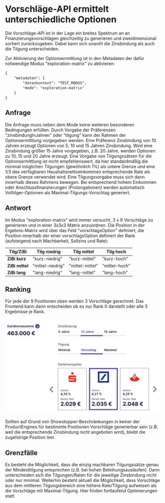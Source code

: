 # Vorschläge-API ermittelt unterschiedliche Optionen

Die Vorschläge-API ist in der Lage ein breites Spektrum an an Finanzierungsvorschlägen gleichzeitig zu generieren und zweidimensional sortiert zurückzugeben. Dabei kann sich sowohl die Zinsbindung als auch die Tilgung unterscheiden.

Zur Aktivierung der Optionsermittlung ist in den Metadaten der dafür notwendige Modus "exploration-matrix" zu aktivieren:
```
{
    "metadaten": {
        "datenkontext": "TEST_MODUS",
        "mode": "exploration-matrix"
    }
}
```

## Anfrage

Die Anfrage muss neben dem Mode keine weiteren besonderen Bedingungen erfüllen. Durch Vorgabe der Präferenzen "zinsbindungInJahren" oder "tilgung" kann der Rahmen der Optionsermittlung vorgegeben werden. Eine Präferenz Zinsbindung von 10 Jahren erzeugt Optionen von 5, 10 und 15 Jahren Zinsbindung. Wird eine Zinsbindung größer 15 Jahre vorgegeben, z.B. 20 Jahre, werden Optionen zu 10, 15 und 20 Jahre erzeugt. 
Eine Vorgabe von Tilgungssätzen für die Optionsermittlung ist nicht empfehlenswert, da hier standardmäßig die minimal möglichen Tilgungen (gewöhnlich 1%) als untere Grenze und eine 1/3 des verfügbaren Haushaltsnettoeinkommen entsprechende Rate als obere Grenze verwendet wird. Eine Tilgungsvorgabe muss sich dann innerhalb dieses Rahmens bewegen. Bei entsprechend hohem Einkommen oder Anschlussfinanzierungen (Prolongationen) werden automatisch Volltilger-Optionen als Maximal-Tilgungs-Vorschlag generiert.

## Antwort

Im Modus "exploration-matrix" wird immer versucht, 3 x 9 Vorschläge zu generieren und in einer 3x3x3 Matrix anzuordnen. Die Position in der Ergebnis-Matrix wird über das Feld "vorschlagsOption" definiert, die Position innerhalb der einer vorschlagsOption definiert der Rank (aufsteigend nach Machbarkeit, Sollzins und Rate):

| Tilg/ZiBi             | Tilg niedrig          | Tilg mittel           | Tilg hoch |
| --------------------- | --------------------- | --------------------- | --------------------- |
|**ZiBi kurz**| "kurz-niedrig" | "kurz-mittel" | "kurz-hoch" |
|**ZiBi mittel**|"mittel-niedrig"|"mittel-mittel"|"mittel-hoch"|
|**ZiBi lang**|"lang-niedrig"|"lang-mittel"|"lang-hoch"|


## Ranking
Für jede der 9 Positionen oben werden 3 Vorschläge gerechnet. Das Frontend kann dann entscheiden ob es nur Rank 0 darstellt oder alle 3 Ergebnisse je Rank.

![Beispiel einer Darstellung der 3 besten Vorschläge der 3x3 Matrix ](3x3x3.png)

Sollten auf Grund von Showstopper-Beschränkungen in keiner der ProductEngines für bestimmte Positionen Vorschläge generierbar sein (z.B. weil die entsprechende Zinsbindung nicht angeboten wird), bleibt die zugehörige Position leer.


## Grenzfälle

Es besteht die Möglichkeit, dass die einzig machbaren Tilgungssätze genau der Mindesttilgung entsprechen (z.B. bei hohen Beleihungsausläufen). Dann unterscheiden sich die Tilgungen/Raten für die jeweilige Zinsbindung nicht oder nur minimal. Weiterhin besteht aktuell die Möglichkeit, dass Vorschläge aus dem mittleren Tilgungsbereich eine höhere Rate/Tilgung aufweisen als die Vorschläge mit Maximal-Tilgung. Hier finden fortlaufend Optimierungen statt.

